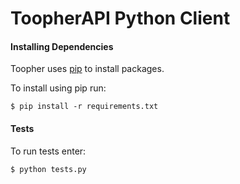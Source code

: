 # ToopherAPI Python Client

#### Installing Dependencies
Toopher uses [pip](https://pypi.python.org/pypi/pip) to install packages.

To install using pip run:
```shell
$ pip install -r requirements.txt
```

#### Tests
To run tests enter:
```shell
$ python tests.py
```
